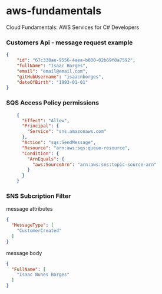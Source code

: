 # aws-fundamentals
Cloud Fundamentals: AWS Services for C# Developers

### Customers Api - message request example
``` json
{
	"id": "67c338ae-9556-4aea-b800-02b69f8a7592",
    "fullName": "Isaac Borges",
    "email": "email@email.com",
    "gitHubUsername": "isaacnborges",
    "dateOfBirth": "1993-01-01"
}
```
### SQS Access Policy permissions
``` json
    {
      "Effect": "Allow",
      "Principal": {
        "Service": "sns.amazonaws.com"
      },
      "Action": "sqs:SendMessage",
      "Resource": "arn:aws:sqs:queue-resource",
      "Condition": {
        "ArnEquals": {
          "aws:SourceArn": "arn:aws:sns:topic-source-arn"
        }
      }
    }
```    

### SNS Subcription Filter

message attributes
``` json
{
  "MessageType": [
    "CustomerCreated"
  ]
}
```

message body
``` json
{
  "FullName": [
    "Isaac Nunes Borges"
  ]
}
```